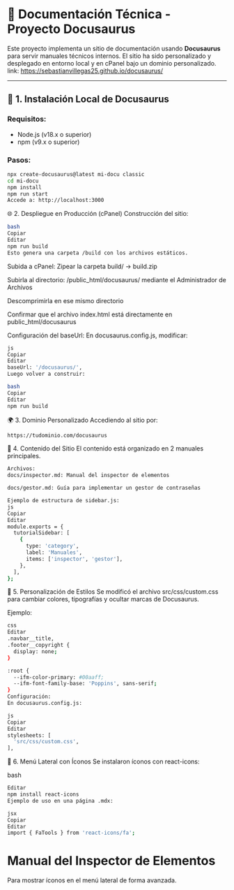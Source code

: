 # 📘 Documentación Técnica - Proyecto Docusaurus

Este proyecto implementa un sitio de documentación usando **Docusaurus** para servir manuales técnicos internos. El sitio ha sido personalizado y desplegado en entorno local y en cPanel bajo un dominio personalizado.
link: https://sebastianvillegas25.github.io/docusaurus/

---

## 🔧 1. Instalación Local de Docusaurus

### Requisitos:
- Node.js (v18.x o superior)
- npm (v9.x o superior)

### Pasos:

```bash
npx create-docusaurus@latest mi-docu classic
cd mi-docu
npm install
npm run start
Accede a: http://localhost:3000
```
🌐 2. Despliegue en Producción (cPanel)
Construcción del sitio:
```bash
bash
Copiar
Editar
npm run build
Esto genera una carpeta /build con los archivos estáticos.
```
Subida a cPanel:
Zipear la carpeta build/ → build.zip

Subirla al directorio: /public_html/docusaurus/ mediante el Administrador de Archivos

Descomprimirla en ese mismo directorio

Confirmar que el archivo index.html está directamente en public_html/docusaurus

Configuración del baseUrl:
En docusaurus.config.js, modificar:
```bash
js
Copiar
Editar
baseUrl: '/docusaurus/',
Luego volver a construir:

bash
Copiar
Editar
npm run build
```
🌍 3. Dominio Personalizado
Accediendo al sitio por:
```bash
https://tudominio.com/docusaurus
```
📑 4. Contenido del Sitio
El contenido está organizado en 2 manuales principales.
```bash
Archivos:
docs/inspector.md: Manual del inspector de elementos

docs/gestor.md: Guía para implementar un gestor de contraseñas

Ejemplo de estructura de sidebar.js:
js
Copiar
Editar
module.exports = {
  tutorialSidebar: [
    {
      type: 'category',
      label: 'Manuales',
      items: ['inspector', 'gestor'],
    },
  ],
};
```
🎨 5. Personalización de Estilos
Se modificó el archivo src/css/custom.css para cambiar colores, tipografías y ocultar marcas de Docusaurus.

Ejemplo:
```bash
css
Editar
.navbar__title,
.footer__copyright {
  display: none;
}

:root {
  --ifm-color-primary: #00aaff;
  --ifm-font-family-base: 'Poppins', sans-serif;
}
Configuración:
En docusaurus.config.js:

js
Copiar
Editar
stylesheets: [
  'src/css/custom.css',
],
```
🧭 6. Menú Lateral con Íconos
Se instalaron íconos con react-icons:

bash
```bash
Editar
npm install react-icons
Ejemplo de uso en una página .mdx:

jsx
Copiar
Editar
import { FaTools } from 'react-icons/fa';
```
# <FaTools /> Manual del Inspector de Elementos
Para mostrar íconos en el menú lateral de forma avanzada.
